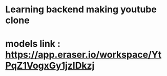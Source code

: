 # Learning backend making youtube clone
# models link : https://app.eraser.io/workspace/YtPqZ1VogxGy1jzIDkzj